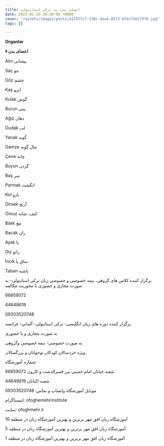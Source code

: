 ```yaml
---
title: اعضای بدن به ترکی استانبولی
date: 2021-02-28 20:30:00 +0000
cover: "/assets/images/posts/a12457c7-238c-4aa4-8572-87ecfde27376.jpg"
tags: []

---
```

**Organlar**

**🌀 اعضای بدن**

Alın پیشانی

Saç مو

Göz چشم

Kaş ابرو

Kulak گوش

Burun بینی

Ağız دهان

Dudak لب

Yanak گونه

Gamze چال گونه

Çene چانه

Boyun گردن

Baş سر

Parmak انگشت

Kol بازو

Dirsek آرنج

Omuz کتف، شانه

Bilek مچ

Bacak ران

Ayak پا

Diz زانو

İncik ساق پا

Taban پاشنه

برگزار کننده کلاس های گروهی، نیمه خصوصی و خصوصی زبان ترکی استانبولی- به صورت مجازی و حضوری با محوریت مکالمه

66859072

44649619

09303520748

برگزار کننده دوره های زبان انگلیسی- ترکی استانبولی- آلمانی- فرانسه

به صورت مجازی و یا حضوری

به صورت خصوصی- نیمه خصوصی وگروهی

ویژه خردسالان کودکان نوجوانان و بزرگسالان

شماره آموزشگاه:

شعبه خیابان امام خمینی بین قصرالدشت و کارون 66859072

شعبه اکباتان 44649619

موبایل آموزشگاه واتساپ و تماس: 09303520748

اینستاگرام: ofoghemehrinstitute

سایت: ofoghmehr.ir

آموزشگاه زبان افق مهر برترین و بهترین آموزشگاه زبان در منطقه 10  

آموزشگاه زبان افق مهر برترین و بهترین آموزشگاه زبان در منطقه 5

آموزشگاه زبان افق مهر برترین و بهترین آموزشگاه زبان در منطقه 1